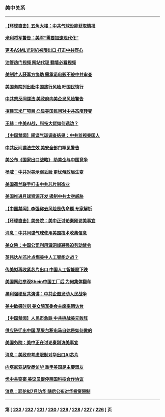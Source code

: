 ### 美中关系
---
#### [【环球直击】五角大楼：中共气球没能获取情报](../../pages/nf1412576/n14025936.md?07020445) 
#### [米利将军警告：美军“需要加速现代化”](../../pages/nf1412576/n14026055.md?07020445) 
#### [更多ASML光刻机被限出口 打击中共野心](../../pages/nf1412576/n14025979.md?07020445) 
#### [油管热门视频 网站代理 翻墙必看视频](http://138.2.39.72:81/youtube.html?epic-marker?07020445)
#### [美制片人获军方协助 需承诺电影不被中共审查](../../pages/nf1412576/n14025928.md?07020445) 
#### [美国务院列出赴中国旅行风险 吁国民慎行](../../pages/nf1412576/n14025913.md?07020445) 
#### [中共祭反间谍法 美政府向美企发风险警告](../../pages/nf1412576/n14025902.md?07020445) 
#### [拒建玉米厂项目 凸显美国民间对中共态度转变](../../pages/nf1412576/n14025835.md?07020445) 
#### [王赫：中美AI战，科技大佬如何选边？](../../pages/nf1412576/n14025558.md?07020445) 
#### [【中国禁闻】间谍气球调查结果：中共监视美国人](../../pages/nf1412576/n14024804.md?07020445) 
#### [中共反间谍法生效 美安全部门罕见警告](../../pages/nf1412576/n14025385.md?07020445) 
#### [美公布《国家出口战略》 助美企与中国竞争](../../pages/nf1412576/n14025278.md?07020445) 
#### [杨威：中共对美示弱丢脸 更忧俄政局生变](../../pages/nf1412576/n14025329.md?07020445) 
#### [美国荷兰联手打击中共芯片制造业](../../pages/nf1412576/n14025247.md?07020445) 
#### [美国推进月球资源开发 遏制中共太空威胁](../../pages/nf1412576/n14024993.md?07020445) 
#### [【中国禁闻】李强称去风险是伪命题 专家解析](../../pages/nf1412576/n14024407.md?07020445) 
#### [【环球直击】美务院：美中正讨论秦刚访美事宜](../../pages/nf1412576/n14024405.md?07020445) 
#### [消息：中共间谍气球使用美国技术收集信息](../../pages/nf1412576/n14024759.md?07020445) 
#### [美众院：中国公司利用漏洞规避强迫劳动禁令](../../pages/nf1412576/n14024344.md?07020445) 
#### [英伟达AI芯片点燃美中人工智能之战？](../../pages/nf1412576/n14024381.md?07020445) 
#### [传美拟再收紧芯片出口 中国人工智能股下跌](../../pages/nf1412576/n14024306.md?07020445) 
#### [美国网红参观Shein中国工厂后 为何集体翻车](../../pages/nf1412576/n14024265.md?07020445) 
#### [黑利强硬反共演讲：中共企图发动人民战争](../../pages/nf1412576/n14024162.md?07020445) 
#### [美中敏感时刻 美众院军委会主席率团访台](../../pages/nf1412576/n14024129.md?07020445) 
#### [【中国禁闻】人民币急跌 中共挑战美元败阵](../../pages/nf1412576/n14023742.md?07020445) 
#### [供应链迁出中国 苹果台积电马自达是如何做的](../../pages/nf1412576/n14023243.md?07020445) 
#### [美国务院：美中正在讨论秦刚访美事宜](../../pages/nf1412576/n14023804.md?07020445) 
#### [消息：美政府考虑限制对华出口AI芯片](../../pages/nf1412576/n14023873.md?07020445) 
#### [内塔尼亚胡受邀访华 重申美国是主要盟友](../../pages/nf1412576/n14023686.md?07020445) 
#### [忧中共窃密 美议员促停两国科技合作协议](../../pages/nf1412576/n14023621.md?07020445) 
#### [消息：耶伦拟7月访华 随后公布对华投资限制](../../pages/nf1412576/n14023251.md?07020445) 

---
#### 第 [ [233](./233.md?07020445) / [232](./232.md?07020445) / [231](./231.md?07020445) / [230](./230.md?07020445) / [229](./229.md?07020445) / [228](./228.md?07020445) / [227](./227.md?07020445) / [226](./226.md?07020445) ] 页
